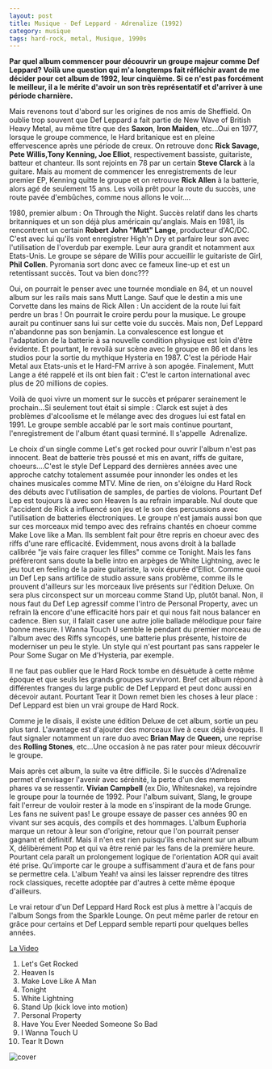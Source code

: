 ```yaml
---
layout: post
title: Musique - Def Leppard - Adrenalize (1992)
category: musique
tags: hard-rock, metal, Musique, 1990s
---
```

**Par quel album commencer pour découvrir un groupe majeur comme Def Leppard? Voilà une question qui m'a longtemps fait réfléchir avant de me décider pour cet album de 1992, leur cinquième. Si ce n'est pas forcément le meilleur, il a le mérite d'avoir un son très représentatif et d'arriver à une période charnière.**

Mais revenons tout d'abord sur les origines de nos amis de Sheffield. On oublie trop souvent que Def Leppard a fait partie de New Wave of British Heavy Metal, au même titre que des **Saxon**, **Iron Maiden**, etc...Oui en 1977, lorsque le groupe commence, le Hard britanique est en pleine effervescence après une période de creux. On retrouve donc **Rick Savage, Pete Willis,Tony Kenning, Joe Elliot**, respectivement bassiste, guitariste, batteur et chanteur. Ils sont rejoints en 78 par un certain **Steve Clarck** à la guitare. Mais au moment de commencer les enregistrements de leur premier EP, Kenning quitte le groupe et on retrouve **Rick Allen** à la batterie, alors agé de seulement 15 ans. Les voilà prêt pour la route du succès, une route pavée d'embûches, comme nous allons le voir....

1980, premier album : On Through the Night. Succès relatif dans les charts britanniques et un son déjà plus américain qu'anglais. Mais en 1981, ils rencontrent un certain **Robert John "Mutt" Lange**, producteur d'AC/DC. C'est avec lui qu'ils vont enregistrer High'n Dry et parfaire leur son avec l'utilisation de l'overdub par exemple. Leur aura grandit et notamment aux Etats-Unis. Le groupe se sépare de Willis pour accueillir le guitariste de Girl, **Phil Collen**. Pyromania sort donc avec ce fameux line-up et est un retentissant succès. Tout va bien donc???

Oui, on pourrait le penser avec une tournée mondiale en 84, et un nouvel album sur les rails mais sans Mutt Lange. Sauf que le destin a mis une Corvette dans les mains de Rick Allen : Un accident de la route lui fait perdre un bras ! On pourrait le croire perdu pour la musique. Le groupe aurait pu continuer sans lui sur cette voie du succès. Mais non, Def Leppard n'abandonne pas son benjamin. La convalescence est longue et l'adaptation de la batterie à sa nouvelle condition physique est loin d'être évidente. Et pourtant, le revoilà sur scène avec le groupe en 86 et dans les studios pour la sortie du mythique Hysteria en 1987. C'est la période Hair Metal aux Etats-unis et le Hard-FM arrive à son apogée. Finalement, Mutt Lange a été rappelé et ils ont bien fait : C'est le carton international avec plus de 20 millions de copies.

Voilà de quoi vivre un moment sur le succès et préparer serainement le prochain...Si seulement tout était si simple : Clarck est sujet à des problèmes d'alcoolisme et le mélange avec des drogues lui est fatal en 1991. Le groupe semble accablé par le sort mais continue pourtant, l'enregistrement de l'album étant quasi terminé. Il s'appelle  Adrenalize.

Le choix d'un single comme Let's get rocked pour ouvrir l'album n'est pas innocent. Beat de batterie très poussé et mis en avant, riffs de guitare, choeurs....C'est le style Def Leppard des dernières années avec une approche catchy totalement assumée pour innonder les ondes et les chaines musicales comme MTV. Mine de rien, on s'éloigne du Hard Rock des débuts avec l'utilisation de samples, de parties de violons. Pourtant Def Lep est toujours là avec son Heaven Is au refrain imparable. Nul doute que l'accident de Rick a influencé son jeu et le son des percussions avec l'utilisation de batteries électroniques. Le groupe n'est jamais aussi bon que sur ces morceaux mid tempo avec des refrains chantés en choeur comme Make Love like a Man. Ils semblent fait pour être repris en choeur avec des riffs d'une rare efficacité. Evidemment, nous avons droit à la ballade calibrée "je vais faire craquer les filles" comme ce Tonight. Mais les fans préfèreront sans doute la belle intro en arpèges de White Lightning, avec le jeu tout en feeling de la paire guitariste, la voix épurée d'Elliot. Comme quoi un Def Lep sans artifice de studio assure sans problème, comme ils le prouvent d'ailleurs sur les morceaux live présents sur l'édition Deluxe. On sera plus circonspect sur un morceau comme Stand Up, plutôt banal. Non, il nous faut du Def Lep agressif comme l'intro de Personal Property, avec un refrain là encore d'une efficacité hors pair et qui nous fait nous balancer en cadence. Bien sur, il falait caser une autre jolie ballade mélodique pour faire bonne mesure. I Wanna Touch U semble le pendant du premier morceau de l'album avec des Riffs syncopés, une batterie plus présente, histoire de moderniser un peu le style. Un style qui n'est pourtant pas sans rappeler le Pour Some Sugar on Me d'Hysteria, par exemple.

Il ne faut pas oublier que le Hard Rock tombe en désuètude à cette même époque et que seuls les grands groupes survivront. Bref cet album répond à différentes franges du large public de Def Leppard et peut donc aussi en décevoir autant. Pourtant Tear it Down remet bien les choses à leur place : Def Leppard est bien un vrai groupe de Hard Rock.

Comme je le disais, il existe une édition Deluxe de cet album, sortie un peu plus tard. L'avantage est d'ajouter des morceaux live à ceux déjà évoqués. Il faut signaler notamment un rare duo avec **Brian May** de **Queen,** une reprise des **Rolling Stones**, etc...Une occasion à ne pas rater pour mieux découvrir le groupe.

Mais après cet album, la suite va être difficile. Si le succès d'Adrenalize permet d'envisager l'avenir avec sérénité, la perte d'un des membres phares va se ressentir. **Vivian Campbell** (ex Dio, Whitesnake), va rejoindre le groupe pour la tournée de 1992. Pour l'album suivant, Slang, le groupe fait l'erreur de vouloir rester à la mode en s'inspirant de la mode Grunge. Les fans ne suivent pas! Le groupe essaye de passer ces années 90 en vivant sur ses acquis, des compils et des hommages. L'album Euphoria marque un retour à leur son d'origine, retour que l'on pourrait penser gagnant et définitif. Mais il n'en est rien puisqu'ils enchainent sur un album X, délibèrément Pop et qui va être renié par les fans de la première heure. Pourtant cela paraît un prolongement logique de l'orientation AOR qui avait été prise. Qu'importe car le groupe a suffisamment d'aura et de fans pour se permettre cela. L'album Yeah! va ainsi les laisser reprendre des titres rock classiques, recette adoptée par d'autres à cette même époque d'ailleurs.

Le vrai retour d'un Def Leppard Hard Rock est plus à mettre à l'acquis de l'album Songs from the Sparkle Lounge. On peut même parler de retour en grâce pour certains et Def Leppard semble reparti pour quelques belles années.

[La Video](https://www.youtube.com/watch?v=BO1Nae_EBvQ)

01. Let's Get Rocked
02. Heaven Is
03. Make Love Like A Man
04. Tonight
05. White Lightning
06. Stand Up (kick love into motion)
07. Personal Property
08. Have You Ever Needed Someone So Bad
09. I Wanna Touch U
10. Tear It Down

![cover](http://cheziceman.files.wordpress.com/2014/11/adrenalize.jpg)
